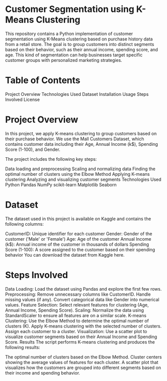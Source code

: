 
# Customer Segmentation using K-Means Clustering
This repository contains a Python implementation of customer segmentation using K-Means clustering based on purchase history data from a retail store. The goal is to group customers into distinct segments based on their behavior, such as their annual income, spending score, and age. This kind of segmentation can help businesses target specific customer groups with personalized marketing strategies.

# Table of Contents

Project Overview
Technologies Used
Dataset
Installation
Usage
Steps Involved
License

# Project Overview
In this project, we apply K-means clustering to group customers based on their purchase behavior. We use the Mall Customers Dataset, which contains customer data including their Age, Annual Income (k$), Spending Score (1-100), and Gender.

The project includes the following key steps:

Data loading and preprocessing
Scaling and normalizing data
Finding the optimal number of clusters using the Elbow Method
Applying K-means clustering
Analyzing and visualizing customer segments
Technologies Used
Python
Pandas
NumPy
scikit-learn
Matplotlib
Seaborn

# Dataset
The dataset used in this project is available on Kaggle and contains the following columns:

CustomerID: Unique identifier for each customer
Gender: Gender of the customer ('Male' or 'Female')
Age: Age of the customer
Annual Income (k$): Annual income of the customer in thousands of dollars
Spending Score (1-100): A score assigned to the customer based on their spending behavior
You can download the dataset from Kaggle here.


# Steps Involved
Data Loading: Load the dataset using Pandas and explore the first few rows.
Preprocessing:
Remove unnecessary columns like CustomerID.
Handle missing values (if any).
Convert categorical data like Gender into numerical values.
Feature Selection: Select relevant features for clustering (Age, Annual Income, Spending Score).
Scaling: Normalize the data using StandardScaler to ensure all features are on a similar scale.
K-means Clustering:
Use the Elbow Method to determine the optimal number of clusters (K).
Apply K-means clustering with the selected number of clusters.
Assign each customer to a cluster.
Visualization: Use a scatter plot to visualize customer segments based on their Annual Income and Spending Score.
Results
The script performs K-means clustering and produces the following results:

The optimal number of clusters based on the Elbow Method.
Cluster centers showing the average values of features for each cluster.
A scatter plot that visualizes how the customers are grouped into different segments based on their income and spending behavior.

